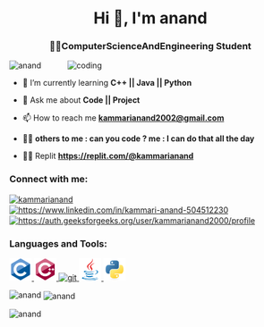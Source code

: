 <h1 align="center">Hi 👋, I'm anand</h1>
<h3 align="center">🧑‍💻ComputerScienceAndEngineering Student</h3>
<img align="right" alt="coding" width="400" src="https://blog.zoho.com/wp-content/uploads/2019/08/new-Converted.gif">
<p align="left"> <img src="https://komarev.com/ghpvc/?username=anand&label=Profile%20views&color=0e75b6&style=flat" alt="anand" /> </p>

- 🌱 I’m currently learning **C++ || Java || Python**

- 💬 Ask me about **Code || Project**

- 📫 How to reach me **kammarianand2002@gmail.com**

- 🧑‍💻 **others to me : can you code ? me : I can do that all the day**

- 🧑‍💻 Replit **https://replit.com/@kammarianand**

<h3 align="left">Connect with me:</h3>
<p align="left">
<a href="https://dev.to/kammarianand" target="blank"><img align="center" src="https://raw.githubusercontent.com/rahuldkjain/github-profile-readme-generator/master/src/images/icons/Social/devto.svg" alt="kammarianand" height="30" width="40" /></a>
<a href="https://linkedin.com/in/https://www.linkedin.com/in/kammari-anand-504512230" target="blank"><img align="center" src="https://raw.githubusercontent.com/rahuldkjain/github-profile-readme-generator/master/src/images/icons/Social/linked-in-alt.svg" alt="https://www.linkedin.com/in/kammari-anand-504512230" height="30" width="40" /></a>
<a href="https://auth.geeksforgeeks.org/user/https://auth.geeksforgeeks.org/user/kammarianand2000/profile" target="blank"><img align="center" src="https://raw.githubusercontent.com/rahuldkjain/github-profile-readme-generator/master/src/images/icons/Social/geeks-for-geeks.svg" alt="https://auth.geeksforgeeks.org/user/kammarianand2000/profile" height="30" width="40" /></a>
</p>

<h3 align="left">Languages and Tools:</h3>
<p align="left"> <a href="https://www.cprogramming.com/" target="_blank" rel="noreferrer"> <img src="https://raw.githubusercontent.com/devicons/devicon/master/icons/c/c-original.svg" alt="c" width="40" height="40"/> </a> <a href="https://www.w3schools.com/cpp/" target="_blank" rel="noreferrer"> <img src="https://raw.githubusercontent.com/devicons/devicon/master/icons/cplusplus/cplusplus-original.svg" alt="cplusplus" width="40" height="40"/> </a> <a href="https://git-scm.com/" target="_blank" rel="noreferrer"> <img src="https://www.vectorlogo.zone/logos/git-scm/git-scm-icon.svg" alt="git" width="40" height="40"/> </a> <a href="https://www.java.com" target="_blank" rel="noreferrer"> <img src="https://raw.githubusercontent.com/devicons/devicon/master/icons/java/java-original.svg" alt="java" width="40" height="40"/> </a> <a href="https://www.python.org" target="_blank" rel="noreferrer"> <img src="https://raw.githubusercontent.com/devicons/devicon/master/icons/python/python-original.svg" alt="python" width="40" height="40"/> </a> </p>

<p><img align="left" src="https://github-readme-stats.vercel.app/api/top-langs?username=anand&show_icons=true&locale=en&layout=compact" alt="anand" /></p>

<p>&nbsp;<img align="center" src="https://github-readme-stats.vercel.app/api?username=anand&show_icons=true&locale=en" alt="anand" /></p>

<p><img align="center" src="https://github-readme-streak-stats.herokuapp.com/?user=anand&" alt="anand" /></p>
